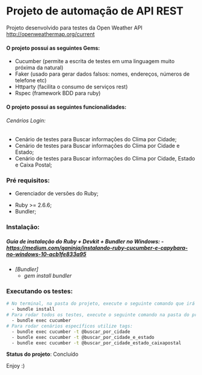 # Projeto de automação de API REST

Projeto desenvolvido para testes da Open Weather API http://openweathermap.org/current

#### **O projeto possui as seguintes Gems:**

- Cucumber (permite a escrita de testes em uma linguagem muito próxima da natural)
- Faker (usado para gerar dados falsos: nomes, endereços, números de telefone etc)
- Httparty (facilita o consumo de serviços rest)
- Rspec (framework BDD para ruby)

#### **O projeto possui as seguintes funcionalidades:**

###### Cenários Login:

- Cenário de testes para Buscar informações do Clima por Cidade;
- Cenário de testes para Buscar informações do Clima por Cidade e Estado;
- Cenário de testes para Buscar informações do Clima por Cidade, Estado e Caixa Postal;

### Pré requisitos:

* Gerenciador de versões do Ruby;

- Ruby >= 2.6.6;
- Bundler;



### Instalação:

##### *Guia de instalação do Ruby + Devkit + Bundler no Windows:* - https://medium.com/qaninja/instalando-ruby-cucumber-e-capybara-no-windows-10-acb1fe833a95

- *[Bundler]*
  - *gem install bundler*

### Executando os testes:

```bash
# No terminal, na pasta do projeto, execute o seguinte comando que irá instalar as Gems do projeto:
  - bundle install
# Para rodar todos os testes, execute o seguinte comando na pasta do projeto:
  - bundle exec cucumber
# Para rodar cenários específicos utilize tags:
  - bundle exec cucumber -t @buscar_por_cidade
  - bundle exec cucumber -t @buscar_por_cidade_e_estado
  - bundle exec cucumber -t @buscar_por_cidade_estado_caixapostal
```

**Status do projeto**: Concluído

Enjoy :)

